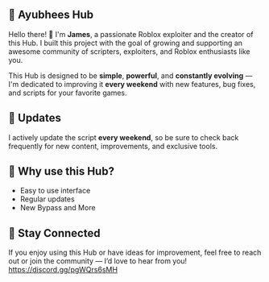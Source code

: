 ## 🌟 Ayubhees Hub

Hello there! 👋
I'm **James**, a passionate Roblox exploiter and the creator of this Hub. I built this project with the goal of growing and supporting an awesome community of scripters, exploiters, and Roblox enthusiasts like you.

This Hub is designed to be **simple**, **powerful**, and **constantly evolving** — I'm dedicated to improving it **every weekend** with new features, bug fixes, and scripts for your favorite games.

## 🔄 Updates

I actively update the script **every weekend**, so be sure to check back frequently for new content, improvements, and exclusive tools.

## 🚀 Why use this Hub?

* Easy to use interface
* Regular updates
* New Bypass and More

## 💬 Stay Connected

If you enjoy using this Hub or have ideas for improvement, feel free to reach out or join the community — I’d love to hear from you! https://discord.gg/pgWQrs6sMH
